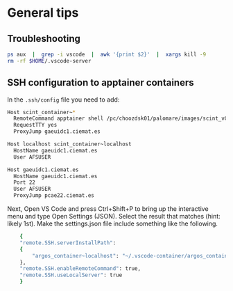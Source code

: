# General tips

## Troubleshooting

```bash 
ps aux  |  grep -i vscode  |  awk '{print $2}'  |  xargs kill -9
rm -rf $HOME/.vscode-server
```
## SSH configuration to apptainer containers
In the `.ssh/config` file you need to add:
```bash
Host scint_container~*
  RemoteCommand apptainer shell /pc/choozdsk01/palomare/images/scint_v0.0.sif
  RequestTTY yes
  ProxyJump gaeuidc1.ciemat.es

Host localhost scint_container~localhost
  HostName gaeuidc1.ciemat.es
  User AFSUSER

Host gaeuidc1.ciemat.es
  HostName gaeuidc1.ciemat.es
  Port 22
  User AFSUSER
  ProxyJump pcae22.ciemat.es
```
Next, Open VS Code and press Ctrl+Shift+P to bring up the interactive menu and type Open Settings (JSON). Select the result that matches (hint: likely 1st). Make the settings.json file include something like the following.
```bash
    {
    "remote.SSH.serverInstallPath": 
    {
        "argos_container~localhost": "~/.vscode-container/argos_container"
    },
    "remote.SSH.enableRemoteCommand": true,
    "remote.SSH.useLocalServer": true
    }
```
